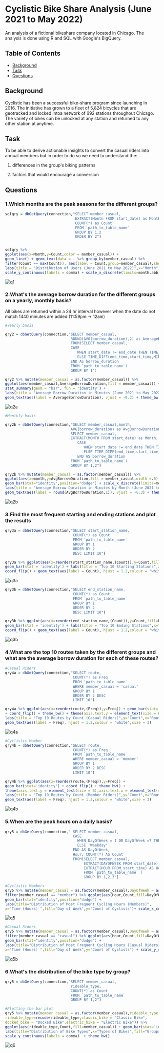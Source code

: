 # Cyclistic Bike Share Analysis (June 2021 to May 2022)

An analysis of a fictional bikeshare company located in Chicago. The analysis is done using R and SQL with Google's BigQuery.

## Table of Contents
   - [Background](#background)
   - [Task](#task)
   - [Questions](#questions)




## Background
Cyclistic has been a successful bike-share program since launching in 2016. The initiative has grown to a fleet of 5,824 bicycles that are geotracked and locked intoa network of 692 stations throughout Chicago. The variety of bikes can be unlocked at any station and returned to any other station at anytime.

## Task
To be able to derive actionable insights to convert the casual riders into annual members but in order to do so we need to understand the: 

1. differences in the group's biking patterns

2. factors that would encourage a conversion

## Questions


### 1.Which months are the peak seasons for the different groups?

```r
sqlqry = dbGetQuery(connection,"SELECT member_casual,
                                EXTRACT(Month FROM start_date) as Month,
                                COUNT(*) as Count 
                                FROM `path_to_table_name` 
                                GROUP BY 1,2 
                                ORDER BY 2")


sqlqry %>% 
ggplot(aes(x=Month,y=Count,color = member_casual)) + 
geom_line() + geom_text(data = . %>% group_by(member_casual) %>% 
filter(Count == max(Count)), aes(label = Count,group=member_casual),show.legend = FALSE,vjust=-0.15) +
labs(title = "Distribution of Users (June 2021 to May 2022)",x="Month",y="Count of Members",color = "Groups") + 
scale_y_continuous(labels = comma) + scale_x_discrete(limits=month.abb) + theme_bw()
```
![q1](https://user-images.githubusercontent.com/73871814/193787876-795d9654-8172-4e46-b9d4-000b5b267910.PNG)



### 2.What's the average borrow duration for the different groups on a yearly, monthly basis?

All bikes are returned within a 24 hr interval however when the date do not match 1440 minutes are added (11:59pm -> 12am)
```r
#Yearly basis

qry2 = dbGetQuery(connection,"SELECT member_casual,
                              ROUND(AVG(borrow_duration),2) as AverageBorrowDuration 
                              FROM(SELECT member_casual,
                              CASE
                                 WHEN start_date != end_date THEN TIME_DIFF(end_time,start_time,MINUTE) + 1440
                                 ELSE TIME_DIFF(end_time,start_time,MINUTE)
                              END AS borrow_duration
                              FROM `path_to_table_name`)
                              GROUP BY 1")

qry2 %>% mutate(member_casual = as.factor(member_casual)) %>% 
ggplot(aes(member_casual,AverageBorrowDuration,fill = member_casual)) + 
stat_summary(geom = "bar", fun = 'identity') + 
labs(title = "Average Borrow Duration in Minutes (June 2021 to May 2022)",x="Groups",y="Minutes",fill = "Groups") + 
geom_text(aes(label = AverageBorrowDuration), vjust = -0.2) + theme_bw()
```
![q2a](https://user-images.githubusercontent.com/73871814/193787899-3f3f1f7c-2df0-4fd4-a68a-e73ee9150ff9.PNG)


```r
#Monthly basis

qry2b = dbGetQuery(connection,"SELECT member_casual,month,
                              AVG(borrow_duration) as AvgBorrowDuration FROM(
                              SELECT member_casual,
                              EXTRACT(MONTH FROM start_date) as Month,
                                 CASE
                                    WHEN start_date != end_date THEN TIME_DIFF(end_time,start_time,MINUTE) + 1440
                                    ELSE TIME_DIFF(end_time,start_time,MINUTE)
                                 END AS borrow_duration
                              FROM `path_to_table_name`)
                              GROUP BY 1,2")

qry2b %>% mutate(member_casual = as.factor(member_casual)) %>% 
ggplot(aes(x=month,y=AvgBorrowDuration,fill = member_casual,width =.5)) + 
geom_bar(stat="identity",position="dodge") + scale_x_discrete(limits=month.abb) + 
labs(title = "Average Borrow Duration in Minutes by Month (June 2021 to May 2022)",x="Month",y="Minutes",fill = "Groups") + 
geom_text(aes(label = round(AvgBorrowDuration,1)), vjust = -0.3) + theme_bw()
```

![q2b](https://user-images.githubusercontent.com/73871814/193788063-3400a324-c96d-4f0e-9aee-4723abc25a9c.PNG)



### 3.Find the most frequent starting and ending stations and plot the results 
```r
qry3a = dbGetQuery(connection,"SELECT start_station_name,
                               COUNT(*) as Count
                               FROM `path_to_table_name` 
                               GROUP BY 1 
                               ORDER BY 2 
                               DESC LIMIT 10")

qry3a %>% ggplot(aes(x=reorder(start_station_name,(Count)),y=Count,fill=palette("Paired"))) + 
geom_bar(stat = 'identity') + labs(title = "Top 10 Starting Stations",x="Groups",y="Count",fill = "Groups") + 
coord_flip() + geom_text(aes(label = Count), hjust = 1.2,colour = "white",size = 3) + theme_bw() + theme(legend.position="none")
```
![q3a](https://user-images.githubusercontent.com/73871814/193788453-9bf07080-d2c8-4672-8cb5-81d06e511dc9.PNG)


```r
qry3b = dbGetQuery(connection,"SELECT end_station_name,
                               COUNT(*) as Count
                               FROM `path_to_table_name` 
                               GROUP BY 1 
                               ORDER BY 2 
                               DESC LIMIT 10")

qry3b %>% ggplot(aes(x=reorder(end_station_name,(Count)),y=Count,fill=brewer.pal("Spectral",n=10))) + 
geom_bar(stat = 'identity') + labs(title = "Top 10 Ending Stations",x="Groups",y="Count",fill = "Groups") + 
coord_flip() + geom_text(aes(label = Count), hjust = 1.2,colour = "white",size = 3) + theme_bw() + theme(legend.position="none")

```
![q3b](https://user-images.githubusercontent.com/73871814/193788478-6bf0e285-372e-4f48-96fc-040e4459edc2.PNG)


### 4.What are the top 10 routes taken by the different groups and what are the average borrow duration for each of these routes?
```r
#Casual Riders
qry4a = dbGetQuery(connection,"SELECT route, 
                               COUNT(*) as Freq 
                               FROM `path_to_table_name` 
                               WHERE member_casual = 'casual'
                               GROUP BY 1 
                               ORDER BY 2 DESC
                               LIMIT 10")

qry4a %>% ggplot(aes(x=reorder(route,(Freq)),y=Freq)) + geom_bar(stat='identity') 
+ coord_flip() + theme_bw() + theme(axis.text.y = element_text(size = 6),axis.text.x = element_text(size = 7)) + 
labs(title = "Top 10 Routes by Count (Casual Riders)",y="Count",x="Routes") +
geom_text(aes(label = Freq), hjust = 1.2,colour = "white",size = 3)
```
![q4a](https://user-images.githubusercontent.com/73871814/193788147-45dfc867-805b-4440-8277-2070d179083b.PNG)

```r
#Cyclistic Member
qry4b = dbGetQuery(connection,"SELECT route, 
                               COUNT(*) as Freq 
                               FROM `path_to_table_name` 
                               WHERE member_casual = 'member'
                               GROUP BY 1 
                               ORDER BY 2 DESC
                               LIMIT 10")

qry4b %>% ggplot(aes(x=reorder(route,(Freq)),y=Freq)) + 
geom_bar(stat='identity') + coord_flip() + theme_bw() + 
theme(axis.text.y = element_text(size = 6),axis.text.x = element_text(size = 7)) + 
labs(title = "Top 10 Routes by Count (Member Riders)",y="Count",x="Routes") +
geom_text(aes(label = Freq), hjust = 1.2,colour = "white",size = 3)
```
![q4b](https://user-images.githubusercontent.com/73871814/193788203-dc067fb9-1ec0-47b8-9755-806bbd7f9f3a.PNG)


### 5.When are the peak hours on a daily basis?
```r
qry5 = dbGetQuery(connection," SELECT member_casual,
                               CASE 
                                 WHEN DayOfWeek = 1 OR DayOfWeek =7 THEN 'Weekend'
                                 ELSE 'Weekday'
                               END AS DayOfWeek,
                               Hour, COUNT(*) AS Count 
                               FROM(SELECT member_casual, 
                                    EXTRACT(DAYOFWEEK FROM start_date) as DayOfWeek,
                                    EXTRACT(HOUR FROM start_time) AS Hour 
                                    FROM `path_to_table_name` )
                                    GROUP BY 1,2,3")

#Cyclistic Members
qry5 %>% mutate(member_casual = as.factor(member_casual),DayOfWeek = as.factor(DayOfWeek)) %>% 
filter(member_casual == "member") %>% ggplot(aes(Hour,Count,fill=DayOfWeek,width =.5)) + 
geom_bar(stat="identity",position="dodge") + 
labs(title="Distribution of Most Frequent Cycling Hours (Members)",
x="Time (Hours) ",fill="Day of Week",y="Count of Cyclists")+ scale_x_continuous(labels = comma) + theme_bw()
```
![q5](https://user-images.githubusercontent.com/73871814/193788271-388b7b49-086d-4b57-be2f-128a2fdf0ea9.PNG)


```r
#Casual Riders
qry5 %>% mutate(member_casual = as.factor(member_casual),DayOfWeek = as.factor(DayOfWeek)) %>% 
filter(member_casual == "casual") %>% ggplot(aes(Hour,Count,fill=DayOfWeek,width =.5)) + 
geom_bar(stat="identity",position="dodge") + 
labs(title="Distribution of Most Frequent Cycling Hours (Casual Riders)",
x="Time (Hours) ",fill="Day of Week",y="Count of Cyclists") + scale_y_continuous(labels = comma) + theme_bw()


```
![q5b](https://user-images.githubusercontent.com/73871814/193788295-6a3d1a08-cef7-411a-aa63-ba0b37977045.PNG)


### 6.What's the distribution of the bike type by group?
```r
qry5 = dbGetQuery(connection,"SELECT member_casual,
                              rideable_type,
                              COUNT(*) as Count  
                              FROM `path_to_table_name` 
                              GROUP BY 1,2")

#Plotting the bar plot
qry5 %>% mutate(member_casual = as.factor(member_casual),rideable_type = as.factor(rideable_type),
rideable_type=recode(rideable_type,classic_bike = "Classic Bike", 
docked_bike = "Docked Bike",electric_bike = "Electric Bike")) %>% 
ggplot(aes(rideable_type,Count,fill=member_casual)) + geom_bar(stat='identity',position="dodge")+
labs(title="Distribution of Bike Types",x="Types of Bikes",fill="Groups") + 
scale_y_continuous(labels = comma)  + theme_bw()
```
![q6](https://user-images.githubusercontent.com/73871814/193788312-a43eaeb3-1727-47d6-8295-7a6e2dc79b16.PNG)


